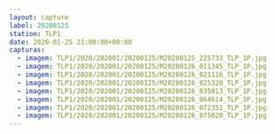```yaml
---
layout: capture
label: 20200125
station: TLP1
date: 2020-01-25 21:00:00+00:00
capturas:
  - imagem: TLP1/2020/202001/20200125/M20200125_225733_TLP_1P.jpg
  - imagem: TLP1/2020/202001/20200125/M20200126_011345_TLP_1P.jpg
  - imagem: TLP1/2020/202001/20200125/M20200126_021116_TLP_1P.jpg
  - imagem: TLP1/2020/202001/20200125/M20200126_025328_TLP_1P.jpg
  - imagem: TLP1/2020/202001/20200125/M20200126_035013_TLP_1P.jpg
  - imagem: TLP1/2020/202001/20200125/M20200126_064614_TLP_1P.jpg
  - imagem: TLP1/2020/202001/20200125/M20200126_072351_TLP_1P.jpg
  - imagem: TLP1/2020/202001/20200125/M20200126_075620_TLP_1P.jpg
---
```

